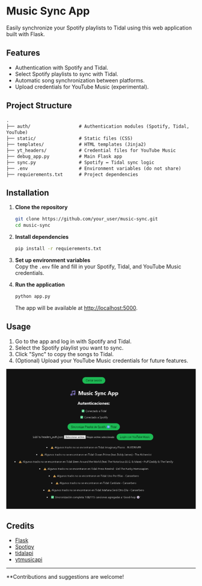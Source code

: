 # Music Sync App

Easily synchronize your Spotify playlists to Tidal using this web application built with Flask.

## Features

- Authentication with Spotify and Tidal.
- Select Spotify playlists to sync with Tidal.
- Automatic song synchronization between platforms.
- Upload credentials for YouTube Music (experimental).

## Project Structure

```
.
├── auth/                  # Authentication modules (Spotify, Tidal, YouTube)
├── static/                # Static files (CSS)
├── templates/             # HTML templates (Jinja2)
├── yt_headers/            # Credential files for YouTube Music
├── debug_app.py           # Main Flask app
├── sync.py                # Spotify ↔ Tidal sync logic
├── .env                   # Environment variables (do not share)
├── requierements.txt      # Project dependencies
```

## Installation

1. **Clone the repository**  
   ```sh
   git clone https://github.com/your_user/music-sync.git
   cd music-sync
   ```

2. **Install dependencies**  
   ```sh
   pip install -r requierements.txt
   ```

3. **Set up environment variables**  
   Copy the `.env` file and fill in your Spotify, Tidal, and YouTube Music credentials.

4. **Run the application**  
   ```sh
   python app.py
   ```
   The app will be available at [http://localhost:5000](http://localhost:5000).

## Usage

1. Go to the app and log in with Spotify and Tidal.
2. Select the Spotify playlist you want to sync.
3. Click "Sync" to copy the songs to Tidal.
4. (Optional) Upload your YouTube Music credentials for future features.

![Example](static/imgs/example.png)

## Credits

- [Flask](https://flask.palletsprojects.com/)
- [Spotipy](https://spotipy.readthedocs.io/)
- [tidalapi](https://github.com/tamland/python-tidal)
- [ytmusicapi](https://ytmusicapi.readthedocs.io/)

---

**Contributions and suggestions are welcome!